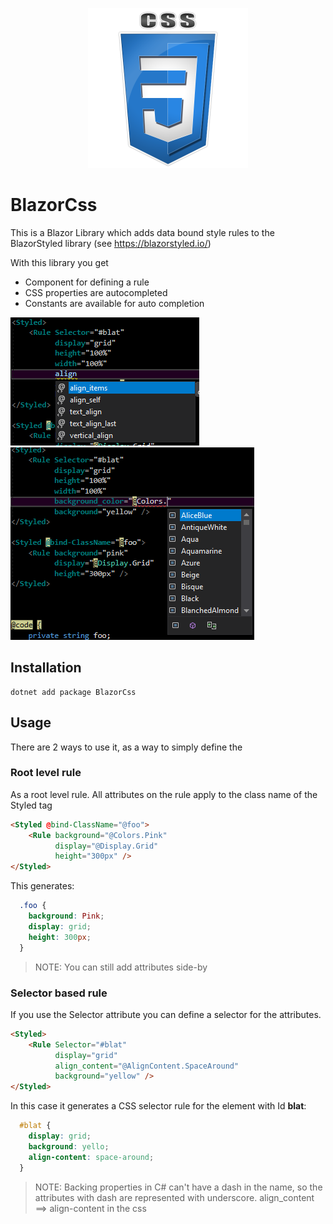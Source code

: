 <p align="center">
  <img src="https://github.com/tomlm/BlazorCss/raw/master/icon256.png"/>
</p>

# BlazorCss
This is a Blazor Library which adds data bound style rules to the BlazorStyled library (see https://blazorstyled.io/) 

With this library you get
* Component for defining a rule
* CSS properties are autocompleted
* Constants are available for auto completion

![alt text](https://github.com/tomlm/BlazorCss/raw/master/NameCompletion.png)
![alt text](https://github.com/tomlm/BlazorCss/raw/master/ValueCompletion.png)


## Installation
```
dotnet add package BlazorCss 
```

## Usage
There are 2 ways to use it, as a way to simply define the 

### Root level rule
As a root level rule.  All attributes on the rule apply to the class name of the Styled tag

```html
<Styled @bind-ClassName="@foo">
    <Rule background="@Colors.Pink"
          display="@Display.Grid"
          height="300px" />
</Styled>
```

This generates:
```css
  .foo {
    background: Pink;
    display: grid;
    height: 300px;
  }
```
> NOTE: You can still add attributes side-by

### Selector based rule
If you use the Selector attribute you can define a selector for the attributes.

```html
<Styled>
    <Rule Selector="#blat"
          display="grid"
          align_content="@AlignContent.SpaceAround"
          background="yellow" />
</Styled>
```

In this case it generates a CSS selector rule for the element with Id **blat**:
```css
  #blat {
    display: grid;
    background: yello;
    align-content: space-around;
  }
```

> NOTE: Backing properties in C# can't have a dash in the name, so the attributes with dash are represented with underscore.
> align_content ==> align-content in the css

